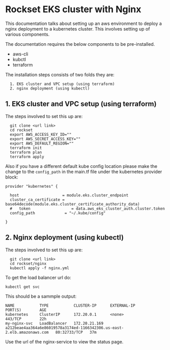 # Rockset EKS cluster with Nginx

This documentation talks about setting up an aws environment to deploy a nginx deployment to a kubernetes cluster. This involves setting up of various components.

The documentation requires the below components to be pre-installed.
* aws-cli
* kubctl
* terraform

The installation steps consists of two folds they are:

      1. EKS cluster and VPC setup (using terraform)
      2. nginx deployment (using kubectl)

## 1. EKS cluster and  VPC setup (using terraform)

The steps involved to set this up are:


	  git clone <url link>
	  cd rockset
	  export AWS_ACCESS_KEY_ID=""
	  export AWS_SECRET_ACCESS_KEY=""
	  export AWS_DEFAULT_REGION=""
	  terraform init
	  terraform plan
	  terraform apply

Also if you have a different default kube config location please make the change to the `config_path` in the main.tf file under the kubernetes provider block:

    provider "kubernetes" {

      host                   = module.eks.cluster_endpoint
      cluster_ca_certificate = base64decode(module.eks.cluster_certificate_authority_data)
      #   token                  = data.aws_eks_cluster_auth.cluster.token
      config_path             = "~/.kube/config"

    }

## 2. Nginx deployment (using kubectl)

The steps involved to set this up are:

	  git clone <url link>
	  cd rockset/nginx
	  kubectl apply -f nginx.yml


To get the load balancer url do:

    kubectl get svc

This should be a sammple output:


	NAME           TYPE           CLUSTER-IP      EXTERNAL-IP                                                               PORT(S)        AGE
	kubernetes     ClusterIP      172.20.0.1      <none>                                                                    443/TCP        22h
	my-nginx-svc   LoadBalancer   172.20.21.169   a212beae4aa364a6e86019578a3174ed-1166342306.us-east-2.elb.amazonaws.com   80:32733/TCP   37m


Use the url of the nginx-service to view the status page.
